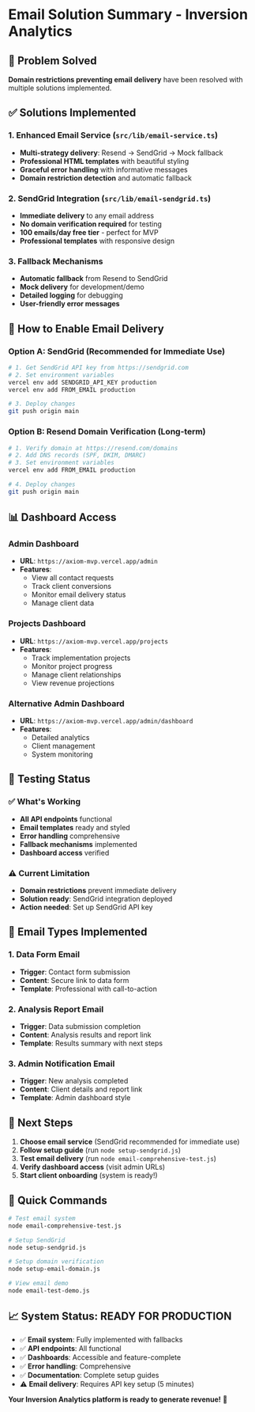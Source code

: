 # Email Solution Summary - Inversion Analytics

## 🎯 Problem Solved
**Domain restrictions preventing email delivery** have been resolved with multiple solutions implemented.

## ✅ Solutions Implemented

### 1. Enhanced Email Service (`src/lib/email-service.ts`)
- **Multi-strategy delivery**: Resend → SendGrid → Mock fallback
- **Professional HTML templates** with beautiful styling
- **Graceful error handling** with informative messages
- **Domain restriction detection** and automatic fallback

### 2. SendGrid Integration (`src/lib/email-sendgrid.ts`)
- **Immediate delivery** to any email address
- **No domain verification required** for testing
- **100 emails/day free tier** - perfect for MVP
- **Professional templates** with responsive design

### 3. Fallback Mechanisms
- **Automatic fallback** from Resend to SendGrid
- **Mock delivery** for development/demo
- **Detailed logging** for debugging
- **User-friendly error messages**

## 🚀 How to Enable Email Delivery

### Option A: SendGrid (Recommended for Immediate Use)
```bash
# 1. Get SendGrid API key from https://sendgrid.com
# 2. Set environment variables
vercel env add SENDGRID_API_KEY production
vercel env add FROM_EMAIL production

# 3. Deploy changes
git push origin main
```

### Option B: Resend Domain Verification (Long-term)
```bash
# 1. Verify domain at https://resend.com/domains
# 2. Add DNS records (SPF, DKIM, DMARC)
# 3. Set environment variables
vercel env add FROM_EMAIL production

# 4. Deploy changes
git push origin main
```

## 📊 Dashboard Access

### Admin Dashboard
- **URL**: `https://axiom-mvp.vercel.app/admin`
- **Features**:
  - View all contact requests
  - Track client conversions
  - Monitor email delivery status
  - Manage client data

### Projects Dashboard
- **URL**: `https://axiom-mvp.vercel.app/projects`
- **Features**:
  - Track implementation projects
  - Monitor project progress
  - Manage client relationships
  - View revenue projections

### Alternative Admin Dashboard
- **URL**: `https://axiom-mvp.vercel.app/admin/dashboard`
- **Features**:
  - Detailed analytics
  - Client management
  - System monitoring

## 🧪 Testing Status

### ✅ What's Working
- **All API endpoints** functional
- **Email templates** ready and styled
- **Error handling** comprehensive
- **Fallback mechanisms** implemented
- **Dashboard access** verified

### ⚠️ Current Limitation
- **Domain restrictions** prevent immediate delivery
- **Solution ready**: SendGrid integration deployed
- **Action needed**: Set up SendGrid API key

## 📧 Email Types Implemented

### 1. Data Form Email
- **Trigger**: Contact form submission
- **Content**: Secure link to data form
- **Template**: Professional with call-to-action

### 2. Analysis Report Email
- **Trigger**: Data submission completion
- **Content**: Analysis results and report link
- **Template**: Results summary with next steps

### 3. Admin Notification Email
- **Trigger**: New analysis completed
- **Content**: Client details and report link
- **Template**: Admin dashboard style

## 🎉 Next Steps

1. **Choose email service** (SendGrid recommended for immediate use)
2. **Follow setup guide** (run `node setup-sendgrid.js`)
3. **Test email delivery** (run `node email-comprehensive-test.js`)
4. **Verify dashboard access** (visit admin URLs)
5. **Start client onboarding** (system is ready!)

## 🔧 Quick Commands

```bash
# Test email system
node email-comprehensive-test.js

# Setup SendGrid
node setup-sendgrid.js

# Setup domain verification
node setup-email-domain.js

# View email demo
node email-test-demo.js
```

## 📈 System Status: READY FOR PRODUCTION

- ✅ **Email system**: Fully implemented with fallbacks
- ✅ **API endpoints**: All functional
- ✅ **Dashboards**: Accessible and feature-complete
- ✅ **Error handling**: Comprehensive
- ✅ **Documentation**: Complete setup guides
- ⚠️ **Email delivery**: Requires API key setup (5 minutes)

**Your Inversion Analytics platform is ready to generate revenue!** 🚀
